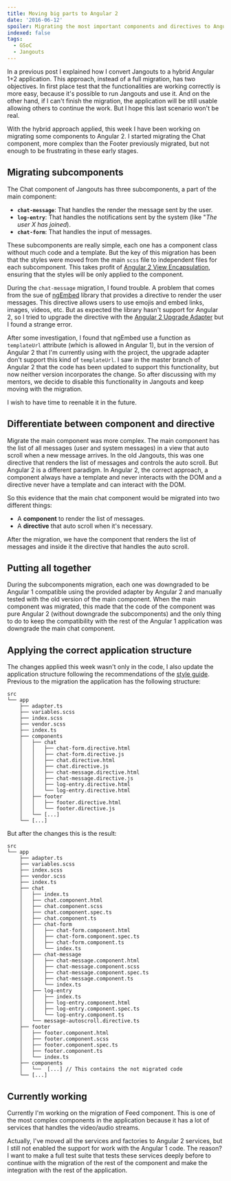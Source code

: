 ```yaml
---
title: Moving big parts to Angular 2
date: '2016-06-12'
spoiler: Migrating the most important components and directives to Angualar2
indexed: false
tags:
  - GSoC
  - Jangouts
---
```


In a previous post I explained how I convert Jangouts to a hybrid Angular 1+2
application. This approach, instead of a full migration, has two objectives. In
first place test that the functionalities are working correctly is more easy,
because it's possible to run Jangouts and use it. And on the other hand, if I
can't finish the migration, the application will be still usable allowing others
to continue the work. But I hope this last scenario won't be real.

With the hybrid approach applied, this week I have been working on migrating some
components to Angular 2. I started migrating the Chat component, more complex
than the Footer previously migrated, but not enough to be frustrating in these
early stages.

## Migrating subcomponents

The Chat component of Jangouts has three subcomponents, a part of the main
component:

- **`chat-message`**: That handles the render the message sent by the user.
- **`log-entry`**: That handles the notifications sent by the system (like "_The user
  X has joined_).
- **`chat-form`**: That handles the input of messages.

These subcomponents are really simple, each one has a component class without
much code and a template. But the key of this migration has been that the styles
were moved from the main `scss` file to independent files for each subcomponent.
This takes profit of [Angular 2 View Encapsulation](https://angular.io/docs/ts/latest/guide/component-styles.html#!#view-encapsulation),
ensuring that the styles will be only applied to the component.

During the `chat-message` migration, I found trouble. A problem that comes
from the sue of [ngEmbed](https://github.com/ritz078/ng-embed) library that
provides a directive to render the user messages. This directive allows users
to use emojis and embed links, images, videos, etc. But as expected the
library hasn't support for Angular 2, so I tried to upgrade the directive with
the [Angular 2 Upgrade Adapter](https://angular.io/docs/ts/latest/guide/upgrade.html#!#how-the-upgrade-adapter-works)
but I found a strange error.

After some investigation, I found that ngEmbed use a function as `templateUrl`
attribute (which is allowed in Angular 1), but in the version of Angular 2 that
I'm currently using with the project, the upgrade adapter don't support this
kind of `templateUrl`. I saw in the master branch of Angular 2 that the code
has been updated to support this functionality, but now neither version
incorporates the change. So after discussing with my mentors, we decide to disable
this functionality in Jangouts and keep moving with the migration.

I wish to have time to reenable it in the future.

## Differentiate between component and directive

Migrate the main component was more complex. The main component has the list of
all messages (user and system messages) in a view that auto scroll when a new
message arrives. In the old Jangouts, this was one directive that renders the
list of messages and controls the auto scroll. But Angular 2 is a different
paradigm. In Angular 2, the correct approach, a component always have a template
and never interacts with the DOM and a directive never have a template and can
interact with the DOM.

So this evidence that the main chat component would be migrated into two
different things:

- A **component** to render the list of messages.
- A **directive** that auto scroll when it's necessary.

After the migration, we have the component that renders the list of messages and
inside it the directive that handles the auto scroll.

## Putting all together

During the subcomponents migration, each one was downgraded to be Angular 1
compatible using the provided adapter by Angular 2 and manually tested with the
old version of the main component. When the main component was migrated, this
made that the code of the component was pure Angular 2 (without downgrade the
subcomponents) and the only thing to do to keep the compatibility with the rest
of the Angular 1 application was downgrade the main chat component.

## Applying the correct application structure

The changes applied this week wasn't only in the code, I also update the
application structure following the recommendations of the [style guide](https://angular.io/styleguide#!#application-structure_).
Previous to the migration the application has the following structure:

```
src
└── app
    ├── adapter.ts
    ├── variables.scss
    ├── index.scss
    ├── vendor.scss
    ├── index.ts
    ├── components
    │   ├── chat
    │   │   ├── chat-form.directive.html
    │   │   ├── chat-form.directive.js
    │   │   ├── chat.directive.html
    │   │   ├── chat.directive.js
    │   │   ├── chat-message.directive.html
    │   │   ├── chat-message.directive.js
    │   │   ├── log-entry.directive.html
    │   │   └── log-entry.directive.html
    │   ├── footer
    │   │   ├── footer.directive.html
    │   │   └── footer.directive.js
    │   └── [...]
    └── [...]
```

But after the changes this is the result:

```
src
└── app
    ├── adapter.ts
    ├── variables.scss
    ├── index.scss
    ├── vendor.scss
    ├── index.ts
    ├── chat
    │   ├── index.ts
    │   ├── chat.component.html
    │   ├── chat.component.scss
    │   ├── chat.component.spec.ts
    │   ├── chat.component.ts
    │   ├── chat-form
    │   │   ├── chat-form.component.html
    │   │   ├── chat-form.component.spec.ts
    │   │   ├── chat-form.component.ts
    │   │   └── index.ts
    │   ├── chat-message
    │   │   ├── chat-message.component.html
    │   │   ├── chat-message.component.scss
    │   │   ├── chat-message.component.spec.ts
    │   │   ├── chat-message.component.ts
    │   │   └── index.ts
    │   ├── log-entry
    │   │   ├── index.ts
    │   │   ├── log-entry.component.html
    │   │   ├── log-entry.component.spec.ts
    │   │   └── log-entry.component.ts
    │   └── message-autoscroll.directive.ts
    ├── footer
    │   ├── footer.component.html
    │   ├── footer.component.scss
    │   ├── footer.component.spec.ts
    │   ├── footer.component.ts
    │   └── index.ts
    ├── components
    │   └──  [...] // This contains the not migrated code
    └── [...]
```

## Currently working

Currently I'm working on the migration of Feed component. This is one of the
most complex components in the application because it has a lot of services that
handles the video/audio streams.

Actually, I've moved all the services and factories to Angular 2 services, but I
still not enabled the support for work with the Angular 1 code. The reason? I
want to make a full test suite that tests these services deeply before to continue
with the migration of the rest of the component and make the integration with
the rest of the application.

